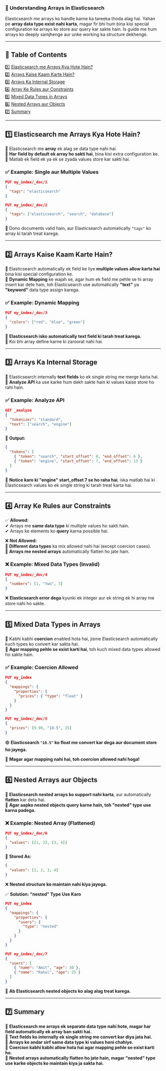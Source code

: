 ### 📖 **Understanding Arrays in Elasticsearch**  

Elasticsearch me arrays ko handle karne ka tareeka thoda alag hai. Yahan pe **array data type exist nahi karta**, magar fir bhi hum bina kisi special configuration ke arrays ko store aur query kar sakte hain. Is guide me hum arrays ko deeply samjhenge aur unke working ka structure dekhenge.  

---

## 📌 **Table of Contents**
1️⃣ [Elasticsearch me Arrays Kya Hote Hain?](#1)  
2️⃣ [Arrays Kaise Kaam Karte Hain?](#2)  
3️⃣ [Arrays Ka Internal Storage](#3)  
4️⃣ [Array Ke Rules aur Constraints](#4)  
5️⃣ [Mixed Data Types in Arrays](#5)  
6️⃣ [Nested Arrays aur Objects](#6)  
7️⃣ [Summary](#7)  

---

## 1️⃣ **Elasticsearch me Arrays Kya Hote Hain?** <a id="1"></a>  

🔹 Elasticsearch me **array** ek alag se data type nahi hai.  
🔹 **Har field by default ek array ho sakti hai**, bina kisi extra configuration ke.  
🔹 Matlab ek field ek ya ek se zyada values store kar sakti hai.  

### ✅ **Example: Single aur Multiple Values**
```json
PUT my_index/_doc/1
{
  "tags": "elasticsearch"
}
```
```json
PUT my_index/_doc/2
{
  "tags": ["elasticsearch", "search", "database"]
}
```
🔹 Dono documents valid hain, aur Elasticsearch automatically `"tags"` ko array ki tarah treat karega.  

---

## 2️⃣ **Arrays Kaise Kaam Karte Hain?** <a id="2"></a>  

🔹 Elasticsearch automatically ek field ke liye **multiple values allow karta hai** bina kisi special configuration ke.  
🔹 **Dynamic Mapping** ke wajah se, agar hum ek field me pehle se hi array insert kar dete hain, toh Elasticsearch use automatically **"text"** ya **"keyword"** data type assign karega.  

### ✅ **Example: Dynamic Mapping**
```json
PUT my_index/_doc/3
{
  "colors": ["red", "blue", "green"]
}
```
🔹 **Elasticsearch isko automatically text field ki tarah treat karega.**  
🔹 Koi bhi array define karne ki zaroorat nahi hai.  

---

## 3️⃣ **Arrays Ka Internal Storage** <a id="3"></a>  

🔹 Elasticsearch internally **text fields** ko ek single string me merge karta hai.  
🔹 **Analyze API** ka use karke hum dekh sakte hain ki values kaise store ho rahi hain.  

### ✅ **Example: Analyze API**
```json
GET _analyze
{
  "tokenizer": "standard",
  "text": ["search", "engine"]
}
```
👀 **Output:**  
```json
{
  "tokens": [
    { "token": "search", "start_offset": 0, "end_offset": 6 },
    { "token": "engine", "start_offset": 7, "end_offset": 13 }
  ]
}
```
🔹 **Notice karo ki "engine" start_offset 7 se ho raha hai**, iska matlab hai ki Elasticsearch values ko ek single string ki tarah treat karta hai.  

---

## 4️⃣ **Array Ke Rules aur Constraints** <a id="4"></a>  

✅ **Allowed:**  
✔ Arrays me **same data type** ki multiple values ho sakti hain.  
✔ Arrays ke elements ko **query** karna possible hai.  

❌ **Not Allowed:**  
🚫 **Different data types** ka mix allowed nahi hai (except coercion cases).  
🚫 **Arrays me nested arrays** automatically flatten ho jate hain.  

### ❌ **Example: Mixed Data Types (Invalid)**
```json
PUT my_index/_doc/4
{
  "numbers": [1, "two", 3]
}
```
❌ **Elasticsearch error dega** kyunki ek integer aur ek string ek hi array me store nahi ho sakte.  

---

## 5️⃣ **Mixed Data Types in Arrays** <a id="5"></a>  

🔹 Kabhi kabhi **coercion** enabled hota hai, jisme Elasticsearch automatically kuch types ko convert kar sakta hai.  
🔹 **Agar mapping pehle se exist karti hai**, toh kuch mixed data types allowed ho sakte hain.  

### ✅ **Example: Coercion Allowed**
```json
PUT my_index
{
  "mappings": {
    "properties": {
      "prices": { "type": "float" }
    }
  }
}
```
```json
PUT my_index/_doc/5
{
  "prices": [9.99, "10.5", 15]
}
```
🟢 **Elasticsearch `"10.5"` ko float me convert kar dega aur document store ho jayega.**  

🚨 **Magar agar mapping nahi hai, toh coercion allowed nahi hoga!**  

---

## 6️⃣ **Nested Arrays aur Objects** <a id="6"></a>  

🔹 **Elasticsearch nested arrays ko support nahi karta**, aur automatically **flatten** kar deta hai.  
🔹 **Agar aapko nested objects query karne hain, toh "nested" type use karna padega.**  

### ❌ **Example: Nested Array (Flattened)**
```json
PUT my_index/_doc/6
{
  "values": [[1, 2], [3, 4]]
}
```
👀 **Stored As:**  
```json
{
  "values": [1, 2, 3, 4]
}
```
❌ **Nested structure ko maintain nahi kiya jayega.**  

✅ **Solution: "nested" Type Use Karo**
```json
PUT my_index
{
  "mappings": {
    "properties": {
      "users": {
        "type": "nested"
      }
    }
  }
}
```
```json
PUT my_index/_doc/7
{
  "users": [
    { "name": "Amit", "age": 30 },
    { "name": "Rahul", "age": 25 }
  ]
}
```
🔹 **Ab Elasticsearch nested objects ko alag alag treat karega.**  

---

## 7️⃣ **Summary** <a id="7"></a>  

🔹 **Elasticsearch me arrays ek separate data type nahi hote, magar har field automatically ek array ban sakti hai.**  
🔹 **Text fields ko internally ek single string me convert kar diya jata hai.**  
🔹 **Arrays ke andar sirf same data type ki values honi chahiye.**  
🔹 **Coercion kabhi kabhi allow hota hai agar mapping pehle se exist karti ho.**  
🔹 **Nested arrays automatically flatten ho jate hain, magar "nested" type use karke objects ko maintain kiya ja sakta hai.**  

